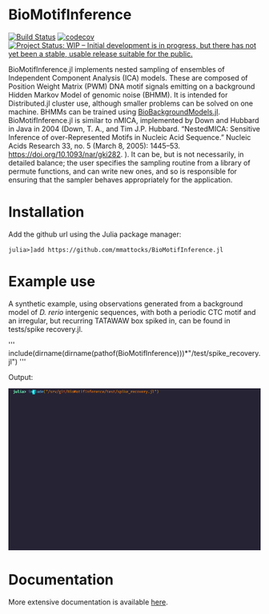 # BioMotifInference
[![Build Status](https://travis-ci.org/mmattocks/BioMotifInference.jl.svg?branch=master)](https://travis-ci.org/mmattocks/BioMotifInference.jl)
[![codecov](https://codecov.io/gh/mmattocks/BioMotifInference.jl/branch/master/graph/badge.svg)](https://codecov.io/gh/mmattocks/BioMotifInference.jl)
[![Project Status: WIP – Initial development is in progress, but there has not yet been a stable, usable release suitable for the public.](https://www.repostatus.org/badges/latest/inactive.svg)](https://www.repostatus.org/#inactive)

BioMotifInference.jl implements nested sampling of ensembles of Independent Component Analysis (ICA) models. These are composed of Position Weight Matrix (PWM) DNA motif signals emitting on a background Hidden Markov Model of genomic noise (BHMM). It is intended for Distributed.jl cluster use, although smaller problems can be solved on one machine. BHMMs can be trained using [BioBackgroundModels.jl](https://github.com/mmattocks/BioBackgroundModels.jl). BioMotifInference.jl is similar to nMICA, implemented by Down and Hubbard in Java in 2004 (Down, T. A., and Tim J.P. Hubbard. “NestedMICA: Sensitive Inference of over-Represented Motifs in Nucleic Acid Sequence.” Nucleic Acids Research 33, no. 5 (March 8, 2005): 1445–53. https://doi.org/10.1093/nar/gki282.
). It can be, but is not necessarily, in detailed balance; the user specifies the sampling routine from a library of permute functions, and can write new ones, and so is responsible for ensuring that the sampler behaves appropriately for the application.

# Installation

Add the github url using the Julia package manager:

```
julia>]add https://github.com/mmattocks/BioMotifInference.jl
```

# Example use

A synthetic example, using observations generated from a background model of _D. rerio_ intergenic sequences, with both a periodic CTC motif and an irregular, but recurring TATAWAW box spiked in, can be found in tests/spike recovery.jl.

'''
include(dirname(dirname(pathof(BioMotifInference)))*"/test/spike_recovery.jl")
'''

Output:

![](bmi.gif)

# Documentation
More extensive documentation is available [here](https://github.com/mmattocks/Thesis/blob/master/chapters/PTII/BMI.tex).